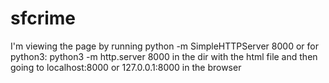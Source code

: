 # sfcrime

I'm viewing the page by running
python -m SimpleHTTPServer 8000
or for python3:
python3 -m http.server 8000
in the dir with the html file and then going to
localhost:8000 or 127.0.0.1:8000 in the browser
